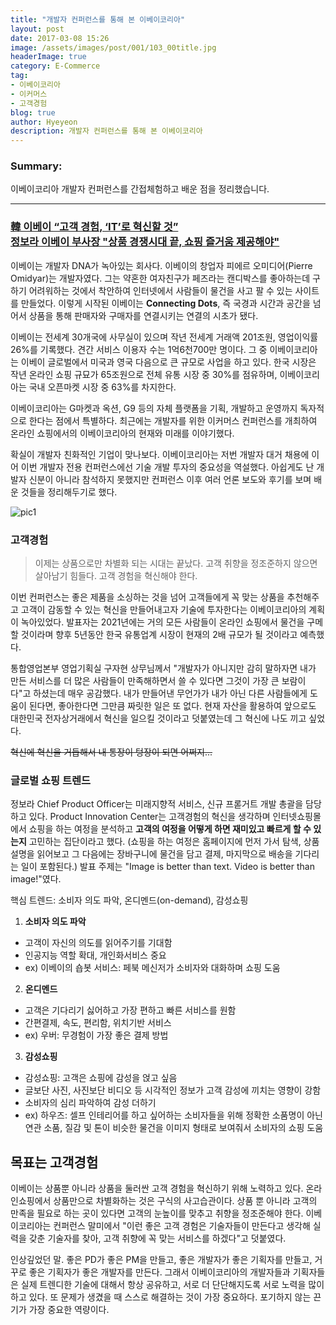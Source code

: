 ```yaml
---
title: "개발자 컨퍼런스를 통해 본 이베이코리아"
layout: post
date: 2017-03-08 15:26
image: /assets/images/post/001/103_00title.jpg
headerImage: true
category: E-Commerce
tag:
- 이베이코리아
- 이커머스
- 고객경험
blog: true
author: Hyeyeon
description: 개발자 컨퍼런스를 통해 본 이베이코리아
---
```


### Summary:

이베이코리아 개발자 컨퍼런스를 간접체험하고 배운 점을 정리했습니다.

---

### [韓 이베이 “고객 경험, ‘IT’로 혁신할 것”](http://www.zdnet.co.kr/news/news_view.asp?artice_id=20170216174555) <br>[정보라 이베이 부사장 "상품 경쟁시대 끝, 쇼핑 즐거움 제공해야"](http://www.segye.com/content/html/2017/02/17/20170217001188.html)

이베이는 개발자 DNA가 녹아있는 회사다. 이베이의 창업자 피에르 오미디어(Pierre Omidyar)는 개발자였다. 그는 약혼한 여자친구가 페즈라는 캔디박스를 좋아하는데 구하기 어려워하는 것에서 착안하여 인터넷에서 사람들이 물건을 사고 팔 수 있는 사이트를 만들었다. 이렇게 시작된 이베이는 **Connecting Dots**, 즉 국경과 시간과 공간을 넘어서 상품을 통해 판매자와 구매자를 연결시키는 연결의 시초가 됐다.

이베이는 전세계 30개국에 사무실이 있으며 작년 전세계 거래액 201조원, 영업이익률 26%를 기록했다. 견간 서비스 이용자 수는 1억6천700만 명이다. 그 중 이베이코리아는 이베이 글로벌에서 미국과 영국 다음으로 큰 규모로 사업을 하고 있다. 한국 시장은 작년 온라인 쇼핑 규묘가 65조원으로 전체 유통 시장 중 30%를 점유하며, 이베이코리아는 국내 오픈마켓 시장 중 63%를 차지한다.

이베이코리아는 G마켓과 옥션, G9 등의 자체 플랫폼을 기획, 개발하고 운영까지 독자적으로 한다는 점에서 특별하다. 최근에는 개발자를 위한 이커머스 컨퍼런스를 개최하여 온라인 쇼핑에서의 이베이코리아의 현재와 미래를 이야기했다.

확실이 개발자 친화적인 기업이 맞나보다. 이베이코리아는 저번 개발자 대거 채용에 이어 이번 개발자 전용 컨퍼런스에선 기술 개발 투자의 중요성을 역설했다. 아쉽게도 난 개발자 신분이 아니라 참석하지 못했지만 컨퍼런스 이후 여러 언론 보도와 후기를 보며 배운 것들을 정리해두기로 했다.

![pic1](http://blog.ebaykorea.com/wp-content/uploads/2017/02/170223_이커머스-컨퍼런스_01.jpg)

### 고객경험

> 이제는 상품으로만 차별화 되는 시대는 끝났다. 고객 취향을 정조준하지 않으면 살아남기 힘들다. 고객 경험을 혁신해야 한다.

이번 컨퍼런스는 좋은 제품을 소싱하는 것을 넘어 고객들에게 꼭 맞는 상품을 추천해주고 고객이 감동할 수 있는 혁신을 만들어내고자 기술에 투자한다는 이베이코리아의 계획이 녹아있었다. 발표자는 2021년에는 거의 모든 사람들이 온라인 쇼핑에서 물건을 구메할 것이라며 향후 5년동안 한국 유통업계 시장이 현재의 2배 규모가 될 것이라고 예측했다.

통합영업본부 영업기획실 구자현 상무님께서 "개발자가 아니지만 감히 말하자면 내가 만든 서비스를 더 많은 사람들이 만족해하면서 쓸 수 있다면 그것이 가장 큰 보람이다"고 하셨는데 매우 공감했다. 내가 만들어낸 무언가가 내가 아닌 다른 사람들에게 도움이 된다면, 좋아한다면 그만큼 짜릿한 일은 또 없다. 현재 자산을 활용하여 앞으로도 대한민국 전자상거래에서 혁신을 일으킬 것이라고 덧붙였는데 그 혁신에 나도 끼고 싶었다.

~~혁신에 혁신을 거듭해서 내 통장이 텅장이 되면 어쩌지...~~

### 글로벌 쇼핑 트렌드

정보라 Chief Product Officer는 미래지향적 서비스, 신규 프롣거트 개발 총괄을 담당하고 있다. Product Innovation Center는 고객경험의 혁신을 생각하며 인터넷쇼핑몰에서 쇼핑을 하는 여정을 분석하고 **고객의 여정을 어떻게 하면 재미있고 빠르게 할 수 있는지** 고민하는 집단이라고 했다. (쇼핑을 하는 여정은 홈페이지에 먼저 가서 탐색, 상품 설명을 읽어보고 그 다음에는 장바구니에 물건을 담고 결제, 마지막으로 배송을 기다리는 일이 포함된다.) 발표 주제는 "Image is better than text. Video is better than image!"였다.

핵심 트렌드: 소비자 의도 파악, 온디멘드(on-demand), 감성쇼핑
1. **소비자 의도 파악**
  - 고객이 자신의 의도를 읽어주기를 기대함
  - 인공지능 역할 확대, 개인화서비스 중요
  - ex) 이베이의 숍봇 서비스: 페북 메신저가 소비자와 대화하며 쇼핑 도움
2. **온디멘드**
  - 고객은 기다리기 싫어하고 가장 편하고 빠른 서비스를 원함
  - 간편결제, 속도, 편리함, 위치기반 서비스
  - ex) 우버: 무경험이 가장 좋은 결제 방법
3. **감성쇼핑**
  - 감성쇼핑: 고객은 쇼핑에 감성을 얹고 싶음
  - 글보단 사진, 사진보단 비디오 등 시각적인 정보가 고객 감성에 끼치는 영향이 강함
  - 소비자의 심리 파악하여 감성 더하기
  - ex) 하우즈: 셀프 인테리어를 하고 싶어하는 소비자들을 위해 정확한 소품명이 아닌 연관 소품, 질감 및 톤이 비슷한 물건을 이미지 형태로 보여줘서 소비자의 쇼핑 도움

## 목표는 고객경험

이베이는 상품뿐 아니라 상품을 둘러싼 고객 경험을 혁신하기 위해 노력하고 있다. 온라인쇼핑에서 상품만으로 차별화하는 것은 구식의 사고습관이다. 상품 뿐 아니라 고객의 만족을 필요로 하는 곳이 있다면 고객의 눈높이를 맞추고 취향을 정조준해야 한다. 이베이코리아는 컨퍼런스 말미에서 "이런 좋은 고객 경험은 기술자들이 만든다고 생각해 실력을 갖춘 기술자를 찾아, 고객 취향에 꼭 맞는 서비스를 하겠다"고 덧붙였다.

인상깊었던 말. 좋은 PD가 좋은 PM을 만들고, 좋은 개발자가 좋은 기획자를 만들고, 거꾸로 좋은 기획자가 좋은 개발자를 만든다. 그래서 이베이코리아의 개발자들과 기획자들은 실제 트렌디한 기술에 대해서 항상 공유하고, 서로 더 단단해지도록 서로 노력을 많이 하고 있다. 또 문제가 생겼을 때 스스로 해결하는 것이 가장 중요하다. 포기하지 않는 끈기가 가장 중요한 역량이다.
